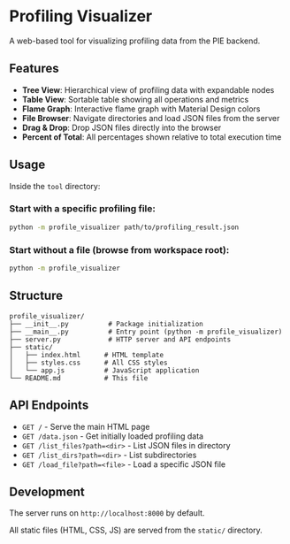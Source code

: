 # Profiling Visualizer

A web-based tool for visualizing profiling data from the PIE backend.

## Features

- **Tree View**: Hierarchical view of profiling data with expandable nodes
- **Table View**: Sortable table showing all operations and metrics
- **Flame Graph**: Interactive flame graph with Material Design colors
- **File Browser**: Navigate directories and load JSON files from the server
- **Drag & Drop**: Drop JSON files directly into the browser
- **Percent of Total**: All percentages shown relative to total execution time

## Usage
Inside the `tool` directory:

### Start with a specific profiling file:

```bash
python -m profile_visualizer path/to/profiling_result.json
```

### Start without a file (browse from workspace root):

```bash
python -m profile_visualizer
```

## Structure

```
profile_visualizer/
├── __init__.py          # Package initialization
├── __main__.py          # Entry point (python -m profile_visualizer)
├── server.py            # HTTP server and API endpoints
├── static/
│   ├── index.html      # HTML template
│   ├── styles.css      # All CSS styles
│   └── app.js          # JavaScript application
└── README.md           # This file
```

## API Endpoints

- `GET /` - Serve the main HTML page
- `GET /data.json` - Get initially loaded profiling data
- `GET /list_files?path=<dir>` - List JSON files in directory
- `GET /list_dirs?path=<dir>` - List subdirectories
- `GET /load_file?path=<file>` - Load a specific JSON file

## Development

The server runs on `http://localhost:8000` by default.

All static files (HTML, CSS, JS) are served from the `static/` directory.
